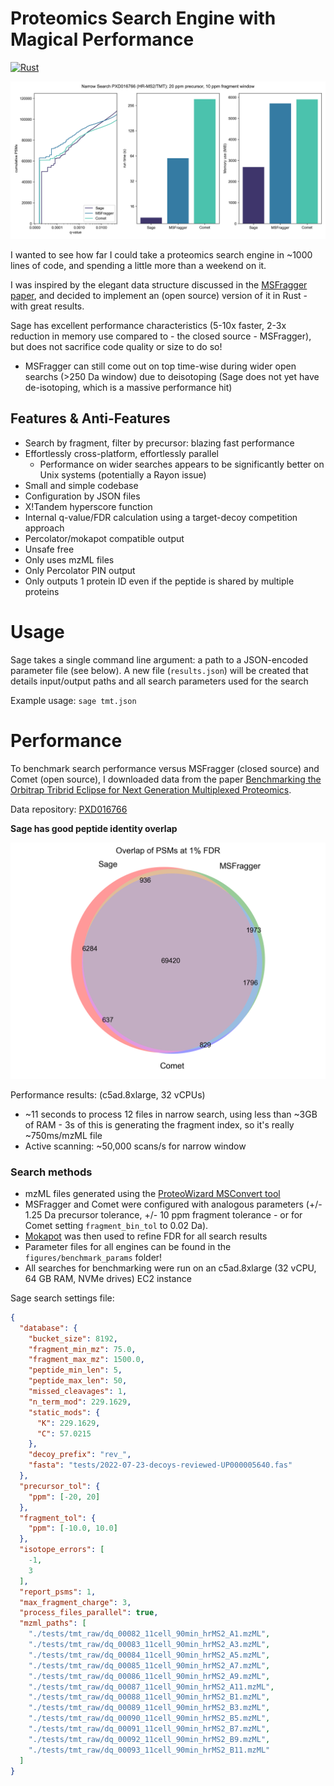 # Proteomics Search Engine with Magical Performance

[![Rust](https://github.com/lazear/sage/actions/workflows/rust.yml/badge.svg)](https://github.com/lazear/sage/actions/workflows/rust.yml)

<img src="figures/TMT_Panel.png" width="800">

I wanted to see how far I could take a proteomics search engine in ~1000 lines of code, and spending a little more than a weekend on it. 

I was inspired by the elegant data structure discussed in the [MSFragger paper](https://www.ncbi.nlm.nih.gov/pmc/articles/PMC5409104/), and decided to implement an (open source) version of it in Rust - with great results.

Sage has excellent performance characteristics (5-10x faster, 2-3x reduction in memory use compared to - the closed source - MSFragger), but does not sacrifice code quality or size to do so!
- MSFragger can still come out on top time-wise during wider open searchs (>250 Da window) due to deisotoping (Sage does not yet have de-isotoping, which is a massive performance hit)
 
## Features & Anti-Features

- Search by fragment, filter by precursor: blazing fast performance
- Effortlessly cross-platform, effortlessly parallel
  - Performance on wider searches appears to be significantly better on Unix systems (potentially a Rayon issue)
- Small and simple codebase
- Configuration by JSON files
- X!Tandem hyperscore function
- Internal q-value/FDR calculation using a target-decoy competition approach
- Percolator/mokapot compatible output
- Unsafe free
- Only uses mzML files
- Only Percolator PIN output
- Only outputs 1 protein ID even if the peptide is shared by multiple proteins

# Usage 

Sage takes a single command line argument: a path to a JSON-encoded parameter file (see below). A new file (`results.json`) will be created that details input/output paths and all search parameters used for the search

Example usage: `sage tmt.json`

# Performance

To benchmark search performance versus MSFragger (closed source) and Comet (open source), I downloaded data from the paper [Benchmarking the Orbitrap Tribrid Eclipse for Next Generation
Multiplexed Proteomics](https://pubs.acs.org/doi/10.1021/acs.analchem.9b05685?goto=supporting-info).

Data repository: [PXD016766](http://proteomecentral.proteomexchange.org/cgi/GetDataset?ID=PXD016766)

**Sage has good peptide identity overlap**

<img src="figures/TMT_IDs.png" width="600">

Performance results: (c5ad.8xlarge, 32 vCPUs)

- ~11 seconds to process 12 files in narrow search, using less than ~3GB of RAM - 3s of this is generating the fragment index, so it's really ~750ms/mzML file
- Active scanning: ~50,000 scans/s for narrow window

### Search methods

- mzML files generated using the [ProteoWizard MSConvert tool](http://www.proteowizard.org/download.html)
- MSFragger and Comet were configured with analogous parameters (+/- 1.25 Da precursor tolerance, +/- 10 ppm fragment tolerance - or for Comet setting `fragment_bin_tol` to 0.02 Da).
- [Mokapot](https://github.com/wfondrie/mokapot) was then used to refine FDR for all search results
- Parameter files for all engines can be found in the `figures/benchmark_params` folder!
- All searches for benchmarking were run on an c5ad.8xlarge (32 vCPU, 64 GB RAM, NVMe drives) EC2 instance

Sage search settings file:
```json
{
  "database": {
    "bucket_size": 8192,
    "fragment_min_mz": 75.0,
    "fragment_max_mz": 1500.0,
    "peptide_min_len": 5,
    "peptide_max_len": 50,
    "missed_cleavages": 1,
    "n_term_mod": 229.1629,
    "static_mods": {
      "K": 229.1629,
      "C": 57.0215
    },
    "decoy_prefix": "rev_",
    "fasta": "tests/2022-07-23-decoys-reviewed-UP000005640.fas"
  },
  "precursor_tol": {
    "ppm": [-20, 20]
  },
  "fragment_tol": {
    "ppm": [-10.0, 10.0]
  },
  "isotope_errors": [
    -1,
    3
  ],
  "report_psms": 1,
  "max_fragment_charge": 3,
  "process_files_parallel": true,
  "mzml_paths": [
    "./tests/tmt_raw/dq_00082_11cell_90min_hrMS2_A1.mzML",
    "./tests/tmt_raw/dq_00083_11cell_90min_hrMS2_A3.mzML",
    "./tests/tmt_raw/dq_00084_11cell_90min_hrMS2_A5.mzML",
    "./tests/tmt_raw/dq_00085_11cell_90min_hrMS2_A7.mzML",
    "./tests/tmt_raw/dq_00086_11cell_90min_hrMS2_A9.mzML",
    "./tests/tmt_raw/dq_00087_11cell_90min_hrMS2_A11.mzML",
    "./tests/tmt_raw/dq_00088_11cell_90min_hrMS2_B1.mzML",
    "./tests/tmt_raw/dq_00089_11cell_90min_hrMS2_B3.mzML",
    "./tests/tmt_raw/dq_00090_11cell_90min_hrMS2_B5.mzML",
    "./tests/tmt_raw/dq_00091_11cell_90min_hrMS2_B7.mzML",
    "./tests/tmt_raw/dq_00092_11cell_90min_hrMS2_B9.mzML",
    "./tests/tmt_raw/dq_00093_11cell_90min_hrMS2_B11.mzML"
  ]
}
```

